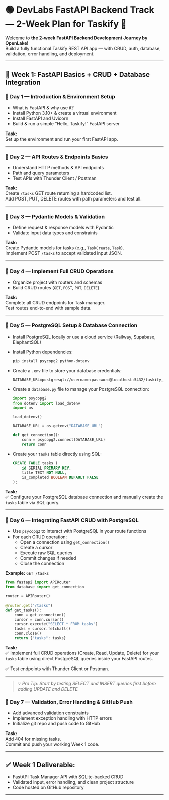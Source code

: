 # 🟢 DevLabs FastAPI Backend Track — 2-Week Plan for Taskify 🚀

Welcome to **the 2-week FastAPI Backend Development Journey by OpenLake!**  
Build a fully functional Taskify REST API app — with CRUD, auth, database, validation, error handling, and deployment.

---

## 📅 Week 1: FastAPI Basics + CRUD + Database Integration

### 🔹 Day 1 — Introduction & Environment Setup
- What is FastAPI & why use it?  
- Install Python 3.10+ & create a virtual environment  
- Install FastAPI and Uvicorn  
- Build & run a simple “Hello, Taskify!” FastAPI server

**Task:**  
Set up the environment and run your first FastAPI app.

---

### 🔹 Day 2 — API Routes & Endpoints Basics
- Understand HTTP methods & API endpoints  
- Path and query parameters  
- Test APIs with Thunder Client / Postman

**Task:**  
Create `/tasks` GET route returning a hardcoded list.  
Add POST, PUT, DELETE routes with path parameters and test all.

---

### 🔹 Day 3 — Pydantic Models & Validation
- Define request & response models with Pydantic  
- Validate input data types and constraints

**Task:**  
Create Pydantic models for tasks (e.g., `TaskCreate`, `Task`).  
Implement POST `/tasks` to accept validated input JSON.

---

### 🔹 Day 4 — Implement Full CRUD Operations
- Organize project with routers and schemas  
- Build CRUD routes (`GET`, `POST`, `PUT`, `DELETE`)

**Task:**  
Complete all CRUD endpoints for Task manager.  
Test routes end-to-end with sample data.

---

### 🔹 Day 5 — PostgreSQL Setup & Database Connection

- Install PostgreSQL locally or use a cloud service (Railway, Supabase, ElephantSQL)
- Install Python dependencies:
  ```bash
  pip install psycopg2 python-dotenv
  ```

- Create a `.env` file to store your database credentials:
  ```
  DATABASE_URL=postgresql://username:password@localhost:5432/taskify_db
  ```

- Create a `database.py` file to manage your PostgreSQL connection:
  ```python
  import psycopg2
  from dotenv import load_dotenv
  import os

  load_dotenv()

  DATABASE_URL = os.getenv("DATABASE_URL")

  def get_connection():
      conn = psycopg2.connect(DATABASE_URL)
      return conn
  ```

- Create your `tasks` table directly using SQL:
  ```sql
  CREATE TABLE tasks (
      id SERIAL PRIMARY KEY,
      title TEXT NOT NULL,
      is_completed BOOLEAN DEFAULT FALSE
  );
  ```

**Task:**  
✅ Configure your PostgreSQL database connection and manually create the `tasks` table via SQL query.

---

### 🔹 Day 6 — Integrating FastAPI CRUD with PostgreSQL

- Use `psycopg2` to interact with PostgreSQL in your route functions
- For each CRUD operation:
  - Open a connection using `get_connection()`
  - Create a cursor
  - Execute raw SQL queries
  - Commit changes if needed
  - Close the connection

**Example:** `GET /tasks`
```python
from fastapi import APIRouter
from database import get_connection

router = APIRouter()

@router.get("/tasks")
def get_tasks():
    conn = get_connection()
    cursor = conn.cursor()
    cursor.execute("SELECT * FROM tasks")
    tasks = cursor.fetchall()
    conn.close()
    return {"tasks": tasks}
```

**Task:**  
✅ Implement full CRUD operations (Create, Read, Update, Delete) for your `tasks` table using direct PostgreSQL queries inside your FastAPI routes.

✅ Test endpoints with Thunder Client or Postman.

---

> 💡 *Pro Tip: Start by testing SELECT and INSERT queries first before adding UPDATE and DELETE.*


### 🔹 Day 7 — Validation, Error Handling & GitHub Push
- Add advanced validation constraints  
- Implement exception handling with HTTP errors  
- Initialize git repo and push code to GitHub

**Task:**  
Add 404 for missing tasks.  
Commit and push your working Week 1 code.

---

## ✅ Week 1 Deliverable:
- FastAPI Task Manager API with SQLite-backed CRUD  
- Validated input, error handling, and clean project structure  
- Code hosted on GitHub repository

---
